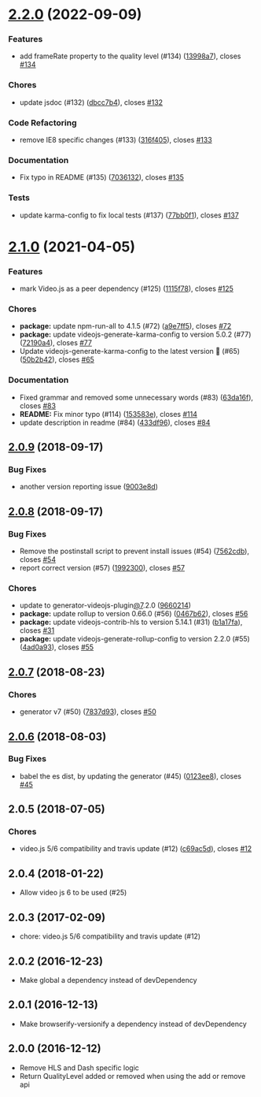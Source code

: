 <a name="2.2.0"></a>
# [2.2.0](https://github.com/videojs/videojs-contrib-quality-levels/compare/v2.1.0...v2.2.0) (2022-09-09)

### Features

* add frameRate property to the quality level (#134) ([13998a7](https://github.com/videojs/videojs-contrib-quality-levels/commit/13998a7)), closes [#134](https://github.com/videojs/videojs-contrib-quality-levels/issues/134)

### Chores

* update jsdoc (#132) ([dbcc7b4](https://github.com/videojs/videojs-contrib-quality-levels/commit/dbcc7b4)), closes [#132](https://github.com/videojs/videojs-contrib-quality-levels/issues/132)

### Code Refactoring

* remove IE8 specific changes (#133) ([316f405](https://github.com/videojs/videojs-contrib-quality-levels/commit/316f405)), closes [#133](https://github.com/videojs/videojs-contrib-quality-levels/issues/133)

### Documentation

* Fix typo in README (#135) ([7036132](https://github.com/videojs/videojs-contrib-quality-levels/commit/7036132)), closes [#135](https://github.com/videojs/videojs-contrib-quality-levels/issues/135)

### Tests

* update karma-config to fix local tests (#137) ([77bb0f1](https://github.com/videojs/videojs-contrib-quality-levels/commit/77bb0f1)), closes [#137](https://github.com/videojs/videojs-contrib-quality-levels/issues/137)

<a name="2.1.0"></a>
# [2.1.0](https://github.com/videojs/videojs-contrib-quality-levels/compare/v2.0.9...v2.1.0) (2021-04-05)

### Features

* mark Video.js as a peer dependency (#125) ([1115f78](https://github.com/videojs/videojs-contrib-quality-levels/commit/1115f78)), closes [#125](https://github.com/videojs/videojs-contrib-quality-levels/issues/125)

### Chores

* **package:** update npm-run-all to 4.1.5 (#72) ([a9e7ff5](https://github.com/videojs/videojs-contrib-quality-levels/commit/a9e7ff5)), closes [#72](https://github.com/videojs/videojs-contrib-quality-levels/issues/72)
* **package:** update videojs-generate-karma-config to version 5.0.2 (#77) ([72190a4](https://github.com/videojs/videojs-contrib-quality-levels/commit/72190a4)), closes [#77](https://github.com/videojs/videojs-contrib-quality-levels/issues/77)
* Update videojs-generate-karma-config to the latest version 🚀 (#65) ([50b2b42](https://github.com/videojs/videojs-contrib-quality-levels/commit/50b2b42)), closes [#65](https://github.com/videojs/videojs-contrib-quality-levels/issues/65)

### Documentation

* Fixed grammar and removed some unnecessary words (#83) ([63da16f](https://github.com/videojs/videojs-contrib-quality-levels/commit/63da16f)), closes [#83](https://github.com/videojs/videojs-contrib-quality-levels/issues/83)
* **README:** Fix minor typo (#114) ([153583e](https://github.com/videojs/videojs-contrib-quality-levels/commit/153583e)), closes [#114](https://github.com/videojs/videojs-contrib-quality-levels/issues/114)
* update description in readme (#84) ([433df96](https://github.com/videojs/videojs-contrib-quality-levels/commit/433df96)), closes [#84](https://github.com/videojs/videojs-contrib-quality-levels/issues/84)

<a name="2.0.9"></a>
## [2.0.9](https://github.com/videojs/videojs-contrib-quality-levels/compare/v2.0.8...v2.0.9) (2018-09-17)

### Bug Fixes

* another version reporting issue ([9003e8d](https://github.com/videojs/videojs-contrib-quality-levels/commit/9003e8d))

<a name="2.0.8"></a>
## [2.0.8](https://github.com/videojs/videojs-contrib-quality-levels/compare/v2.0.7...v2.0.8) (2018-09-17)

### Bug Fixes

* Remove the postinstall script to prevent install issues (#54) ([7562cdb](https://github.com/videojs/videojs-contrib-quality-levels/commit/7562cdb)), closes [#54](https://github.com/videojs/videojs-contrib-quality-levels/issues/54)
* report correct version (#57) ([1992300](https://github.com/videojs/videojs-contrib-quality-levels/commit/1992300)), closes [#57](https://github.com/videojs/videojs-contrib-quality-levels/issues/57)

### Chores

* update to generator-videojs-plugin[@7](https://github.com/7).2.0 ([9660214](https://github.com/videojs/videojs-contrib-quality-levels/commit/9660214))
* **package:** update rollup to version 0.66.0 (#56) ([0467b62](https://github.com/videojs/videojs-contrib-quality-levels/commit/0467b62)), closes [#56](https://github.com/videojs/videojs-contrib-quality-levels/issues/56)
* **package:** update videojs-contrib-hls to version 5.14.1 (#31) ([b1a17fa](https://github.com/videojs/videojs-contrib-quality-levels/commit/b1a17fa)), closes [#31](https://github.com/videojs/videojs-contrib-quality-levels/issues/31)
* **package:** update videojs-generate-rollup-config to version 2.2.0 (#55) ([4ad0a93](https://github.com/videojs/videojs-contrib-quality-levels/commit/4ad0a93)), closes [#55](https://github.com/videojs/videojs-contrib-quality-levels/issues/55)

<a name="2.0.7"></a>
## [2.0.7](https://github.com/videojs/videojs-contrib-quality-levels/compare/v2.0.6...v2.0.7) (2018-08-23)

### Chores

* generator v7 (#50) ([7837d93](https://github.com/videojs/videojs-contrib-quality-levels/commit/7837d93)), closes [#50](https://github.com/videojs/videojs-contrib-quality-levels/issues/50)

<a name="2.0.6"></a>
## [2.0.6](https://github.com/videojs/videojs-contrib-quality-levels/compare/v2.0.5...v2.0.6) (2018-08-03)

### Bug Fixes

* babel the es dist, by updating the generator (#45) ([0123ee8](https://github.com/videojs/videojs-contrib-quality-levels/commit/0123ee8)), closes [#45](https://github.com/videojs/videojs-contrib-quality-levels/issues/45)

<a name="2.0.5"></a>
## 2.0.5 (2018-07-05)

### Chores

* video.js 5/6 compatibility and travis update (#12) ([c69ac5d](https://github.com/videojs/videojs-contrib-quality-levels/commit/c69ac5d)), closes [#12](https://github.com/videojs/videojs-contrib-quality-levels/issues/12)

## 2.0.4 (2018-01-22)
* Allow video js 6 to be used (#25)

## 2.0.3 (2017-02-09)
* chore: video.js 5/6 compatibility and travis update (#12)

## 2.0.2 (2016-12-23)
 * Make global a dependency instead of devDependency

## 2.0.1 (2016-12-13)
 * Make browserify-versionify a dependency instead of devDependency

## 2.0.0 (2016-12-12)
 * Remove HLS and Dash specific logic
 * Return QualityLevel added or removed when using the add or remove api

